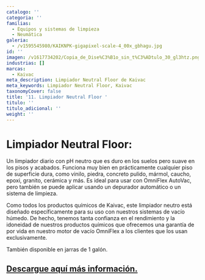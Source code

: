 ```yaml
---
catalogo: ''
categoria: ''
familias:
  - Equipos y sistemas de limpieza
  - Neumática
galeria:
  - /v1595545980/KAIKNPK-gigapixel-scale-4_00x_gbhagu.jpg
id: ''
imagen: /v1617734202/Copia_de_Dise%C3%B1o_sin_t%C3%ADtulo_30_gl3htz.png
industrias: []
marcas:
  - Kaivac
meta_description: Limpiador Neutral Floor de Kaivac
meta_keywords: Limpiador Neutral Floor, Kaivac
taxonomyCover: false
title: '11. Limpiador Neutral Floor '
titulo: ''
titulo_adicional: ''
weight: ''
---
```

# Limpiador Neutral Floor:

Un limpiador diario con pH neutro que es duro en los suelos pero suave en los pisos y acabados. Funciona muy bien en prácticamente cualquier piso de superficie dura, como vinilo, piedra, concreto pulido, mármol, caucho, epoxi, granito, cerámica y más. Es ideal para usar con OmniFlex AutoVac, pero también se puede aplicar usando un depurador automático o un sistema de limpieza.

Como todos los productos químicos de Kaivac, este limpiador neutro está diseñado específicamente para su uso con nuestros sistemas de vacío húmedo. De hecho, tenemos tanta confianza en el rendimiento y la idoneidad de nuestros productos químicos que ofrecemos una garantía de por vida en nuestro motor de vacío OmniFlex a los clientes que los usan exclusivamente.

También disponible en jarras de 1 galón.

## [Descargue aquí más información.](https://synology01.novatec.cr:5001/d/f/560549783454922731)